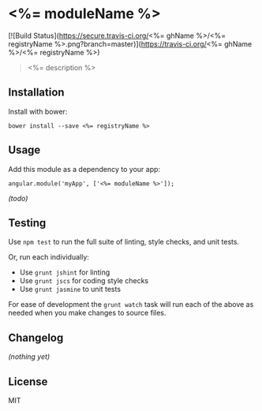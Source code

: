 
# <%= moduleName %>

[![Build Status](https://secure.travis-ci.org/<%= ghName %>/<%= registryName %>.png?branch=master)](https://travis-ci.org/<%= ghName %>/<%= registryName %>)

> <%= description %>


## Installation

Install with bower:

```
bower install --save <%= registryName %>
```


## Usage

Add this module as a dependency to your app:

```
angular.module('myApp', ['<%= moduleName %>']);
```

*(todo)*


## Testing

Use `npm test` to run the full suite of linting, style checks, and unit tests.

Or, run each individually:

- Use `grunt jshint` for linting
- Use `grunt jscs` for coding style checks
- Use `grunt jasmine` to unit tests

For ease of development the `grunt watch` task will run each of the above as
needed when you make changes to source files.


## Changelog

*(nothing yet)*


## License

MIT
